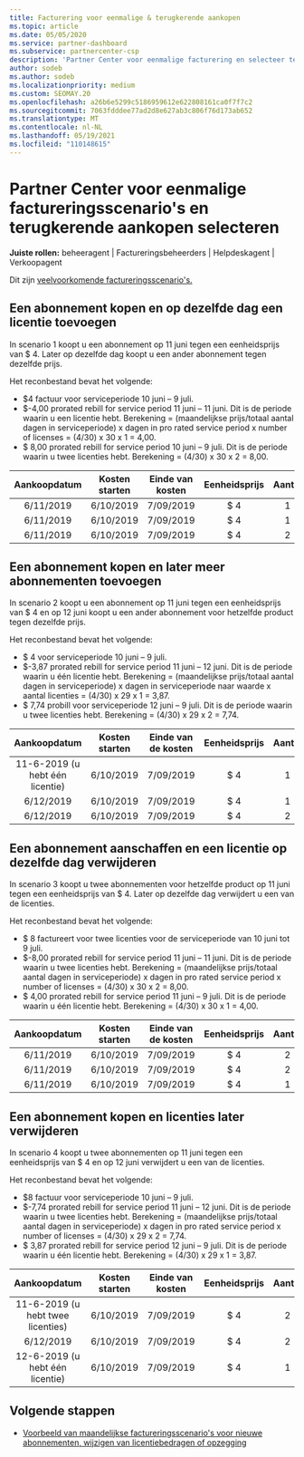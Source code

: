 ```yaml
---
title: Facturering voor eenmalige & terugkerende aankopen
ms.topic: article
ms.date: 05/05/2020
ms.service: partner-dashboard
ms.subservice: partnercenter-csp
description: 'Partner Center voor eenmalige facturering en selecteer terugkerende aankopen: wanneer u abonnementen koopt, voegt u meer abonnementen toe, voegt u licenties toe of verwijdert u deze.'
author: sodeb
ms.author: sodeb
ms.localizationpriority: medium
ms.custom: SEOMAY.20
ms.openlocfilehash: a26b6e5299c5186959612e622808161ca0f7f7c2
ms.sourcegitcommit: 7063fdddee77ad2d8e627ab3c806f76d173ab652
ms.translationtype: MT
ms.contentlocale: nl-NL
ms.lasthandoff: 05/19/2021
ms.locfileid: "110148615"
---
```

# <a name="partner-center-billing-scenarios-for-one-time-and-select-recurring-purchases"></a>Partner Center voor eenmalige factureringsscenario's en terugkerende aankopen selecteren

**Juiste rollen:** beheeragent | Factureringsbeheerders | Helpdeskagent | Verkoopagent

Dit zijn [veelvoorkomende factureringsscenario's.](common-billing-scenarios.md) 

## <a name="purchase-a-subscription-and-add-a-license-on-the-same-day"></a>Een abonnement kopen en op dezelfde dag een licentie toevoegen

In scenario 1 koopt u een abonnement op 11 juni tegen een eenheidsprijs van $ 4. Later op dezelfde dag koopt u een ander abonnement tegen dezelfde prijs.

Het reconbestand bevat het volgende:

- $4 factuur voor serviceperiode 10 juni – 9 juli.
- $-4,00 prorated rebill for service period 11 juni – 11 juni. Dit is de periode waarin u een licentie hebt. Berekening = (maandelijkse prijs/totaal aantal dagen in serviceperiode) x dagen in pro rated service period x number of licenses = (4/30) x 30 x 1 = 4,00.
- $ 8,00 prorated rebill for service period 10 juni – 9 juli. Dit is de periode waarin u twee licenties hebt. Berekening = (4/30) x 30 x 2 = 8,00.

|**Aankoopdatum**   |**Kosten starten** |**Einde van kosten**  |**Eenheidsprijs**  |**Aantal**  |**Bedrag** |**Kostentype** |
|:------:|:------:|:------:|:------:|:------:|:------:|:-----:|
|6/11/2019      |6/10/2019   |7/09/2019         |$ 4                |1                 |$ 4            |Nieuw         |
|6/11/2019     | 6/10/2019    |7/09/2019        |$ 4        |1        | -$4       |addQuantity           |
|6/11/2019     | 6/10/2019    |7/09/2019        |$ 4        | 2      |$ 8         |addQuantity           |

## <a name="purchase-a-subscription-and-add-more-subscriptions-later"></a>Een abonnement kopen en later meer abonnementen toevoegen

In scenario 2 koopt u een abonnement op 11 juni tegen een eenheidsprijs van $ 4 en op 12 juni koopt u een ander abonnement voor hetzelfde product tegen dezelfde prijs.

Het reconbestand bevat het volgende:

- $ 4 voor serviceperiode 10 juni – 9 juli.
- $-3,87 prorated rebill for service period 11 juni – 12 juni. Dit is de periode waarin u één licentie hebt. Berekening = (maandelijkse prijs/totaal aantal dagen in serviceperiode) x dagen in serviceperiode naar waarde x aantal licenties = (4/30) x 29 x 1 = 3,87.
- $ 7,74 probill voor serviceperiode 12 juni – 9 juli. Dit is de periode waarin u twee licenties hebt. Berekening = (4/30) x 29 x 2 = 7,74.

|**Aankoopdatum**   |**Kosten starten** |**Einde van de kosten**  |**Eenheidsprijs**  |**Aantal**  |**Bedrag** |**Kostentype** |
|:------:|:------:|:------:|:------:|:------:|:------:|:-----:|
|11-6-2019 (u hebt één licentie)     |6/10/2019   |7/09/2019         |$ 4         |1        |$ 4            |Nieuw         |
|6/12/2019     | 6/10/2019    |7/09/2019        |$ 4        |1        | -$3,87       |addQuantity           |
|6/12/2019     | 6/10/2019    |7/09/2019        |$ 4        | 2      |$ 7,74       |addQuantity           |

## <a name="purchase-a-subscription-and-remove-a-license-on-the-same-day"></a>Een abonnement aanschaffen en een licentie op dezelfde dag verwijderen

In scenario 3 koopt u twee abonnementen voor hetzelfde product op 11 juni tegen een eenheidsprijs van $ 4. Later op dezelfde dag verwijdert u een van de licenties.  

Het reconbestand bevat het volgende:

- $ 8 factureert voor twee licenties voor de serviceperiode van 10 juni tot 9 juli.
- $-8,00 prorated rebill for service period 11 juni – 11 juni. Dit is de periode waarin u twee licenties hebt. Berekening = (maandelijkse prijs/totaal aantal dagen in serviceperiode) x dagen in pro rated service period x number of licenses = (4/30) x 30 x 2 = 8,00.
- $ 4,00 prorated rebill for service period 11 juni – 9 juli. Dit is de periode waarin u één licentie hebt. Berekening = (4/30) x 30 x 1 = 4,00.

|**Aankoopdatum**   |**Kosten starten** |**Einde van de kosten**  |**Eenheidsprijs**  |**Aantal**  |**Bedrag** |**Kostentype** |
|:------:|:------:|:------:|:------:|:------:|:------:|:-----:|
|6/11/2019      |6/10/2019   |7/09/2019         |$ 4                |2                 |$ 8            |Nieuw         |
|6/11/2019     | 6/10/2019    |7/09/2019        |$ 4        |2        | -$8       |removeQuantity           |
|6/11/2019     | 6/10/2019    |7/09/2019        |$ 4        | 1      |$ 4         |removeQuantity           |

## <a name="purchase-a-subscription-and-remove-licenses-later"></a>Een abonnement kopen en licenties later verwijderen

In scenario 4 koopt u twee abonnementen op 11 juni tegen een eenheidsprijs van $ 4 en op 12 juni verwijdert u een van de licenties.

Het reconbestand bevat het volgende:

- $8 factuur voor serviceperiode 10 juni – 9 juli.
- $-7,74 prorated rebill for service period 11 juni – 12 juni. Dit is de periode waarin u twee licenties hebt. Berekening = (maandelijkse prijs/totaal aantal dagen in serviceperiode) x dagen in pro rated service period x number of licenses = (4/30) x 29 x 2 = 7,74.
- $ 3,87 prorated rebill for service period 12 juni – 9 juli. Dit is de periode waarin u één licentie hebt. Berekening = (4/30) x 29 x 1 = 3,87.

|**Aankoopdatum**   |**Kosten starten** |**Einde van kosten**  |**Eenheidsprijs**  |**Aantal**  |**Bedrag** |**Kostentype** |
|:------:|:------:|:------:|:------:|:------:|:------:|:-----:|
|11-6-2019 (u hebt twee licenties)     |6/10/2019   |7/09/2019         |$ 4         |2        |$ 8       |Nieuw       |
|6/12/2019     | 6/10/2019    |7/09/2019        |$ 4        |2        | -$7,74       |removeQuantity           |
|12-6-2019 (u hebt één licentie)    | 6/10/2019    |7/09/2019   |$ 4    |1      |$ 3,87    |removeQuantity |

## <a name="next-steps"></a>Volgende stappen

- [Voorbeeld van maandelijkse factureringsscenario's voor nieuwe abonnementen, wijzigen van licentiebedragen of opzegging](common-billing-scenarios-monthly.md)